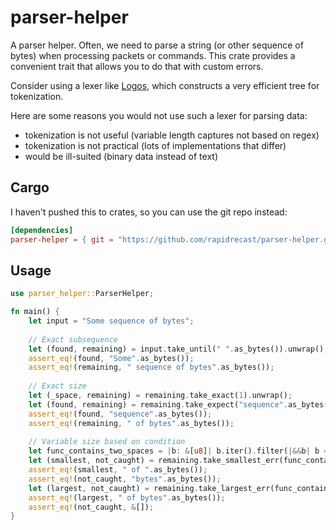 # parser-helper

A parser helper.
Often, we need to parse a string (or other sequence of bytes) when processing packets or commands.
This crate provides a convenient trait that allows you to do that with custom errors.

Consider using a lexer like [Logos](https://github.com/maciejhirsz/logos), which constructs a very efficient tree for tokenization.

Here are some reasons you would not use such a lexer for parsing data:
- tokenization is not useful (variable length captures not based on regex)
- tokenization is not practical (lots of implementations that differ)
- would be ill-suited (binary data instead of text)

## Cargo

I haven't pushed this to crates, so you can use the git repo instead:
```toml
[dependencies]
parser-helper = { git = "https://github.com/rapidrecast/parser-helper.git" }
```

## Usage

```rust
use parser_helper::ParserHelper;

fn main() {
    let input = "Some sequence of bytes";
    
    // Exact subsequence
    let (found, remaining) = input.take_until(" ".as_bytes()).unwrap();
    assert_eq!(found, "Some".as_bytes());
    assert_eq!(remaining, " sequence of bytes".as_bytes());
    
    // Exact size
    let (_space, remaining) = remaining.take_exact(1).unwrap();
    let (found, remaining) = remaining.take_expect("sequence".as_bytes()).unwrap();
    assert_eq!(found, "sequence".as_bytes());
    assert_eq!(remaining, " of bytes".as_bytes());
    
    // Variable size based on condition
    let func_contains_two_spaces = |b: &[u8]| b.iter().filter(|&&b| b == b' ').count() == 2;
    let (smallest, not_caught) = remaining.take_smallest_err(func_contains_two_spaces, "some custom error").unwrap();
    assert_eq!(smallest, " of ".as_bytes());
    assert_eq!(not_caught, "bytes".as_bytes());
    let (largest, not_caught) = remaining.take_largest_err(func_contains_two_spaces, "some custom error").unwrap();
    assert_eq!(largest, " of bytes".as_bytes());
    assert_eq!(not_caught, &[]);
}
```